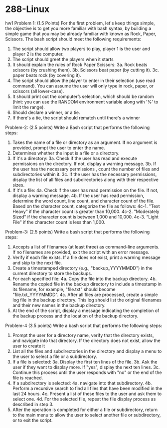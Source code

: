 # 288-Linux

hw1
Problem 1: (1.5 Points)
For the first problem, let's keep things simple, the objective is to get you more familiar with bash syntax, by building a simple game that you may be already familiar with known as Rock, Paper, Scissors.
The bash script should meet the following requirements:
1.	The script should allow two players to play, player 1 is the user and player 2 is the computer.
2.	The script should greet the players when it starts
3.	It should explain the rules of Rock Paper Scissors: 3a. Rock beats scissors (by crushing them). 3b. Scissors beat paper (by cutting it).
3c. paper beats rock (by covering it).
4.	The script should allow the player to enter in their selection (use read command). You can assume the user will only type in rock, paper, or scissors (all lower-case).
5.	It should print out the computer’s selection, which should be random (hint: you can use the RANDOM environment variable along with '%' to limit the range).
6.	Should declare a winner, or a tie.
7.	If there's a tie, the script should rematch until there's a winner


Problem-2: (2.5 points)
Write a Bash script that performs the following steps:
1.	Takes the name of a file or directory as an argument. If no argument is provided, prompt the user to enter the name.
2.	Determines whether the input is a file or a directory.
3.	If it's a directory:
3a. Check if the user has read and execute permissions on the directory. If not, display a warning message.
3b. If the user has the necessary permissions , count the number of files and subdirectories within it.
3c. If the user has the necessary permissions, display the list of all files and subdirectories along with their respective sizes.
4.	If it's a file:
4a. Check if the user has read permission on the file. If not, display a warning message.
4b. If the user has read permission, determine the word count, line count, and character
count of the file. Based on the character count, categorize the file as follows: 4c-1. "Text Heavy" if the character count is greater than 10,000.
4c-2. "Moderately Sized" if the character count is between 1,000 and 10,000. 4c-3. “Light File" if the character count is less than 1,000.
 
Problem-3: (2.5 points)
Write a bash script that performs the following steps:
1.	Accepts a list of filenames (at least three) as command-line arguments. If no filenames are provided, exit the script with an error message.
2.	Verify if each file exists. If a file does not exist, print a warning message and skip to the next file.
3.	Create a timestamped directory (e.g., "backup_YYYYMMDD") in the current directory to store the backups.
4.	For each specified file:
4a. Copy the file into the backup directory.
4b. Rename the copied file in the backup directory to include a timestamp in its filename,
for example, "file.txt" should become "file.txt_YYYYMMDD".
4c. After all files are processed, create a simple log file in the backup directory. This log should list the original filenames and their new names in the backup directory.
5.	At the end of the script, display a message indicating the completion of the backup process and the location of the backup directory.

Problem-4 (3.5 points)
Write a bash script that performs the following steps:
1.	Prompt the user for a directory name, verify that the directory exists, and navigate into that directory. If the directory does not exist, allow the user to create it
2.	List all the files and subdirectories in the directory and display a menu to the user to select a file or a subdirectory.
3.	If a file is selected:
3a. Display the first ten lines of the file.
3b. Ask the user if they want to display more. If "yes", display the next ten lines. 3c. Continue this process until the user responds with "no" or the end of the file is reached.
4.	If a subdirectory is selected:
4a. navigate into that subdirectory.
4b. Perform a recursive search to find all files that have been modified in the last 24 hours.
4c. Present a list of these files to the user and ask them to select one.
4d. For the selected file, repeat the file display process as described in step 3.
5.	After the operation is completed for either a file or subdirectory, return to the main menu to allow the user to select another file or subdirectory, or to exit the script.

